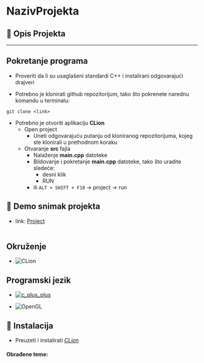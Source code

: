 # NazivProjekta

## :memo: Opis Projekta 

<hr>

## Pokretanje programa

- Proveriti da li su usaglašeni standardi C++ i instalirani odgovarajući drajveri

- Potrebno je klonirati github repozitorijum, tako što pokrenete narednu komandu u terminalu:

```
git clone <link>
```

- Potrebno je otvoriti aplikaciju **CLion**
	- Open project 
		- Uneti odgovarajuću putanju od kloniranog repozitorijuma, kojeg ste klonirali u prethodnom koraku
	- Otvaranje **src** fajla
		- Nalaženje **main.cpp** datoteke
		- Bildovanje i pokretanje **main.cpp** datoteke, tako što uradite sledeće:
			- desni klik
			- RUN 
		- ili `ALT + SHIFT + F10` -> project -> run 


## :movie_camera: Demo snimak projekta 
- link: [Project](<link>) <br><br>

## Okruženje 
- ![CLion](https://img.shields.io/badge/CLion-black?style=for-the-badge&logo=clion&logoColor=white)

## Programski jezik 
- [![c_plus_plus](https://img.shields.io/badge/Language-C%2B%2B-red)](https://www.cplusplus.com/)

- ![OpenGL](https://img.shields.io/badge/OpenGL-%23FFFFFF.svg?style=for-the-badge&logo=opengl)


## :hammer: Instalacija

- Preuzeti i instalirati [*CLion*](https://www.jetbrains.com/clion/download/)

#### Obrađene teme: 

#### 
